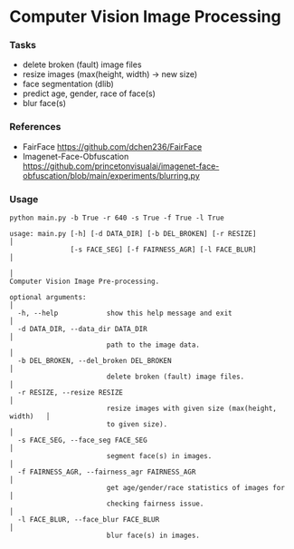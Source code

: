 # Computer Vision Image Processing

### Tasks
- delete broken (fault) image files
- resize images (max(height, width) -> new size)
- face segmentation (dlib)
- predict age, gender, race of face(s)
- blur face(s)

### References
- FairFace
https://github.com/dchen236/FairFace
- Imagenet-Face-Obfuscation
https://github.com/princetonvisualai/imagenet-face-obfuscation/blob/main/experiments/blurring.py
  

### Usage
```python main.py -b True -r 640 -s True -f True -l True```

```
usage: main.py [-h] [-d DATA_DIR] [-b DEL_BROKEN] [-r RESIZE]               │
               [-s FACE_SEG] [-f FAIRNESS_AGR] [-l FACE_BLUR]               │
                                                                            │
Computer Vision Image Pre-processing. 

optional arguments:                                                         │
  -h, --help            show this help message and exit                     │
  -d DATA_DIR, --data_dir DATA_DIR                                          │
                        path to the image data.                             │
  -b DEL_BROKEN, --del_broken DEL_BROKEN                                    │
                        delete broken (fault) image files.                  │
  -r RESIZE, --resize RESIZE                                                │
                        resize images with given size (max(height, width)   │
                        to given size).                                     │
  -s FACE_SEG, --face_seg FACE_SEG                                          │
                        segment face(s) in images.                          │
  -f FAIRNESS_AGR, --fairness_agr FAIRNESS_AGR                              │
                        get age/gender/race statistics of images for        │
                        checking fairness issue.                            │
  -l FACE_BLUR, --face_blur FACE_BLUR                                       │
                        blur face(s) in images. 
```
